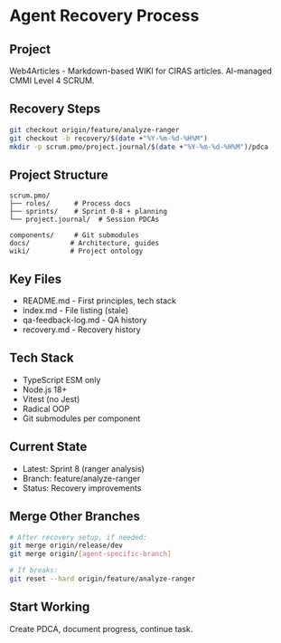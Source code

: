 # Agent Recovery Process

## Project
Web4Articles - Markdown-based WIKI for CIRAS articles. AI-managed CMMI Level 4 SCRUM.

## Recovery Steps
```bash
git checkout origin/feature/analyze-ranger
git checkout -b recovery/$(date +"%Y-%m-%d-%H%M")
mkdir -p scrum.pmo/project.journal/$(date +"%Y-%m-%d-%H%M")/pdca
```

## Project Structure
```
scrum.pmo/
├── roles/      # Process docs
├── sprints/    # Sprint 0-8 + planning
└── project.journal/  # Session PDCAs

components/     # Git submodules
docs/          # Architecture, guides
wiki/          # Project ontology
```

## Key Files
- README.md - First principles, tech stack
- index.md - File listing (stale)
- qa-feedback-log.md - QA history
- recovery.md - Recovery history

## Tech Stack
- TypeScript ESM only
- Node.js 18+
- Vitest (no Jest)
- Radical OOP
- Git submodules per component

## Current State
- Latest: Sprint 8 (ranger analysis)
- Branch: feature/analyze-ranger
- Status: Recovery improvements

## Merge Other Branches
```bash
# After recovery setup, if needed:
git merge origin/release/dev
git merge origin/[agent-specific-branch]

# If breaks:
git reset --hard origin/feature/analyze-ranger
```

## Start Working
Create PDCA, document progress, continue task.